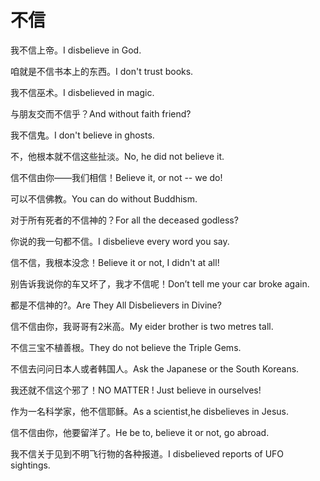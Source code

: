 # 不信

<p><span class="chinese">我不信上帝。</span><span class="english">I disbelieve in God.</span></p>

<p><span class="chinese">咱就是不信书本上的东西。</span><span class="english">I don't trust books.</span></p>

<p><span class="chinese">我不信巫术。</span><span class="english">I disbelieved in magic.</span></p>

<p><span class="chinese">与朋友交而不信乎？</span><span class="english">And without faith friend?</span></p>

<p><span class="chinese">我不信鬼。</span><span class="english">I don't believe in ghosts.</span></p>

<p><span class="chinese">不，他根本就不信这些扯淡。</span><span class="english">No, he did not believe it.</span></p>

<p><span class="chinese">信不信由你——我们相信！</span><span class="english">Believe it, or not -- we do!</span></p>

<p><span class="chinese">可以不信佛教。</span><span class="english">You can do without Buddhism.</span></p>

<p><span class="chinese">对于所有死者的不信神的？</span><span class="english">For all the deceased godless?</span></p>

<p><span class="chinese">你说的我一句都不信。</span><span class="english">I disbelieve every word you say.</span></p>

<p><span class="chinese">信不信，我根本没念！</span><span class="english">Believe it or not, I didn't at all!</span></p>

<p><span class="chinese">别告诉我说你的车又坏了，我才不信呢！</span><span class="english">Don’t tell me your car broke again.</span></p>

<p><span class="chinese">都是不信神的?。</span><span class="english">Are They All Disbelievers in Divine?</span></p>

<p><span class="chinese">信不信由你，我哥哥有2米高。</span><span class="english">My eider brother is two metres tall.</span></p>

<p><span class="chinese">不信三宝不植善根。</span><span class="english">They do not believe the Triple Gems.</span></p>

<p><span class="chinese">不信去问问日本人或者韩国人。</span><span class="english">Ask the Japanese or the South Koreans.</span></p>

<p><span class="chinese">我还就不信这个邪了！</span><span class="english">NO MATTER ! Just believe in ourselves!</span></p>

<p><span class="chinese">作为一名科学家，他不信耶稣。</span><span class="english">As a scientist,he disbelieves in Jesus.</span></p>

<p><span class="chinese">信不信由你，他要留洋了。</span><span class="english">He be to, believe it or not, go abroad.</span></p>

<p><span class="chinese">我不信关于见到不明飞行物的各种报道。</span><span class="english">I disbelieved reports of UFO sightings.</span></p>

